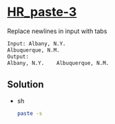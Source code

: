 # [HR_paste-3](https://www.hackerrank.com/challenges/paste-3)

Replace newlines in input with tabs

```txt
Input: Albany, N.Y.
Albuquerque, N.M.
Output:
Albany, N.Y.    Albuquerque, N.M.
```

## Solution

* sh

  ```sh
  paste -s
  ```

